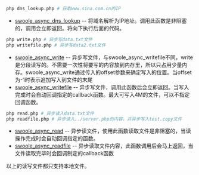 ```sh
php dns_lookup.php # 获取www.sina.com.cn的IP
```

+ [swoole_async_dns_lookup](http://wiki.swoole.com/wiki/page/186.html) -- 将域名解析为IP地址。调用此函数是非阻塞的，调用会立即返回。将向下执行后面的代码。

```sh
php write.php # 异步写data.txt文件
php writefile.php # 异步写data2.txt文件
```

+ [swoole_async_write](http://wiki.swoole.com/wiki/page/189.html) -- 异步写文件，与swoole_async_writefile不同，write是分段读写的。不需要一次性将要写的内容放到内存里，所以只占用少量内存。swoole_async_write通过传入的offset参数来确定写入的位置。当offset为-1时表示追加写入到文件的末尾
+ [swoole_async_writefile](http://wiki.swoole.com/wiki/page/185.html) -- 异步写文件，调用此函数后会立即返回。当写入完成时会自动回调指定的callback函数。最大可写入4M的文件，可以不指定回调函数。

```sh
php read.php # 异步读入data.txt文件
php readfile.php # 异步读入../server.php的内容，并异步写入test.copy文件
```

+ [swoole_async_read](http://wiki.swoole.com/wiki/page/188.html) -- 异步读文件，使用此函数读取文件是非阻塞的，当读操作完成时会自动回调指定的函数。
+ [swoole_async_readfile](http://wiki.swoole.com/wiki/page/184.html) -- 异步读取文件内容，此函数调用后会马上返回，当文件读取完毕时会回调制定的callback函数

以上的读写文件都只支持本地文件。
